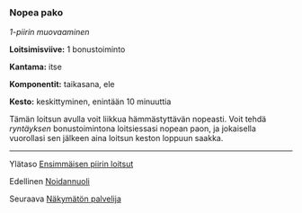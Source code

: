### Nopea pako

*1-piirin muovaaminen*

**Loitsimisviive:** 1 bonustoiminto

**Kantama:** itse

**Komponentit:** taikasana, ele

**Kesto:** keskittyminen, enintään 10 minuuttia

Tämän loitsun avulla voit liikkua hämmästyttävän nopeasti.
Voit tehdä *ryntäyksen* bonustoimintona loitsiessasi nopean
paon, ja jokaisella vuorollasi sen jälkeen aina loitsun keston
loppuun saakka.

----

Ylätaso [Ensimmäisen piirin loitsut](1_piirin_loitsut.md)

Edellinen [Noidannuoli](Noidannuoli.md)

Seuraava [Näkymätön palvelija](Näkymätön_palvelija.md)
